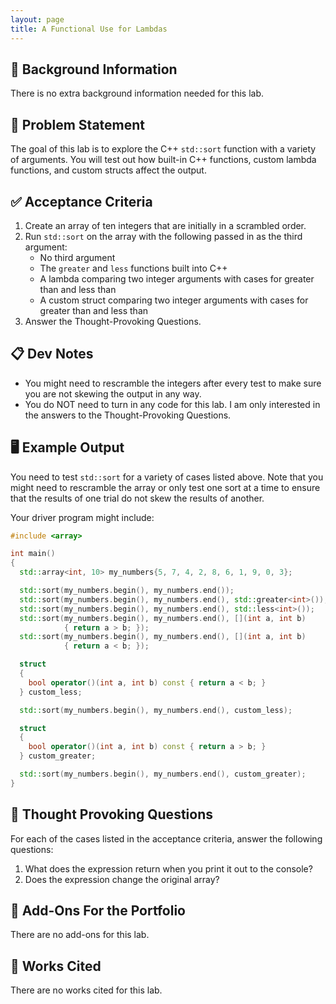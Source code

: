 ```yaml
---
layout: page
title: A Functional Use for Lambdas
---
```


## 🔖 Background Information

There is no extra background information needed for this lab.

## 🎯 Problem Statement

The goal of this lab is to explore the C++ `std::sort` function with a variety of arguments. You will test out how built-in C++ functions, custom lambda functions, and custom structs affect the output.

## ✅ Acceptance Criteria

1. Create an array of ten integers that are initially in a scrambled order.
2. Run `std::sort` on the array with the following passed in as the third argument:
    * No third argument
    * The `greater` and `less` functions built into C++
    * A lambda comparing two integer arguments with cases for greater than and less than
    * A custom struct comparing two integer arguments with cases for greater than and less than
3. Answer the Thought-Provoking Questions.

## 📋 Dev Notes

* You might need to rescramble the integers after every test to make sure you are not skewing the output in any way.
* You do NOT need to turn in any code for this lab. I am only interested in the answers to the Thought-Provoking Questions.

## 🖥️ Example Output

You need to test `std::sort` for a variety of cases listed above. Note that you might need to rescramble the array or only test one sort at a time to ensure that the results of one trial do not skew the results of another.

Your driver program might include:

```cpp
#include <array>

int main()
{
  std::array<int, 10> my_numbers{5, 7, 4, 2, 8, 6, 1, 9, 0, 3};

  std::sort(my_numbers.begin(), my_numbers.end());
  std::sort(my_numbers.begin(), my_numbers.end(), std::greater<int>());
  std::sort(my_numbers.begin(), my_numbers.end(), std::less<int>());
  std::sort(my_numbers.begin(), my_numbers.end(), [](int a, int b)
            { return a > b; });
  std::sort(my_numbers.begin(), my_numbers.end(), [](int a, int b)
            { return a < b; });

  struct
  {
    bool operator()(int a, int b) const { return a < b; }
  } custom_less;

  std::sort(my_numbers.begin(), my_numbers.end(), custom_less);

  struct
  {
    bool operator()(int a, int b) const { return a > b; }
  } custom_greater;

  std::sort(my_numbers.begin(), my_numbers.end(), custom_greater);
}
```

## 📝 Thought Provoking Questions

For each of the cases listed in the acceptance criteria, answer the following questions:

1. What does the expression return when you print it out to the console?
2. Does the expression change the original array?

## 💼 Add-Ons For the Portfolio

There are no add-ons for this lab.

## 📘 Works Cited

There are no works cited for this lab.
